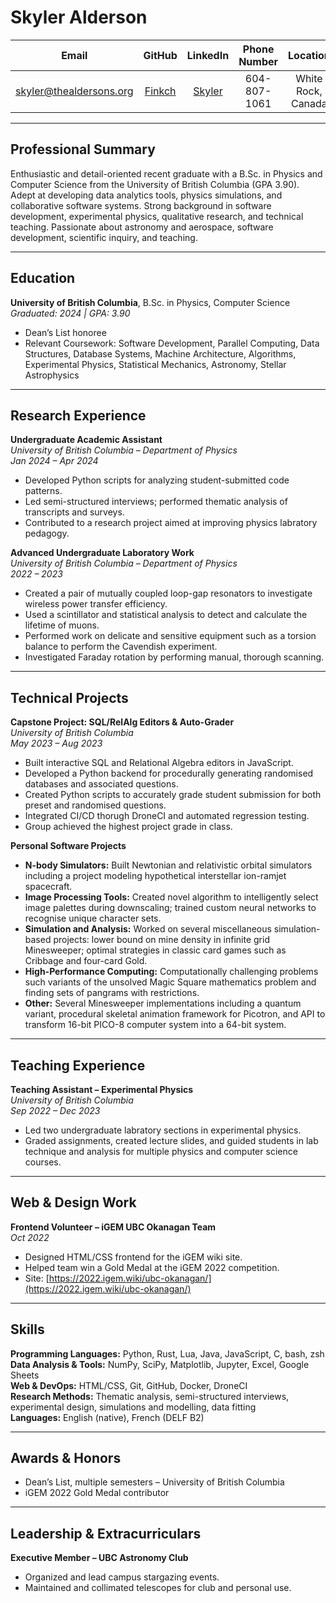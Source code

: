 # Skyler Alderson

| Email                                                     | GitHub                              | LinkedIn                                                         | Phone Number       | Location
|:---------------------------:                              | :----------:                        | :------------:                                                   | :----------------: | :------------------:
| [skyler@thealdersons.org](mailto:skyler@thealdersons.org) | [Finkch](https://github.com/Finkch) | [Skyler](https://www.linkedin.com/in/skyler-alderson-b91a2a30b/) | 604-807-1061       | White Rock, Canada

---

## Professional Summary

Enthusiastic and detail-oriented recent graduate with a B.Sc. in Physics and Computer Science from the University of British Columbia (GPA 3.90). Adept at developing data analytics tools, physics simulations, and collaborative software systems. Strong background in software development, experimental physics, qualitative research, and technical teaching. Passionate about astronomy and aerospace, software development, scientific inquiry, and teaching.

---

## Education

**University of British Columbia**, B.Sc. in Physics, Computer Science  
*Graduated: 2024 | GPA: 3.90*

- Dean’s List honoree  
- Relevant Coursework: Software Development, Parallel Computing, Data Structures, Database Systems, Machine Architecture, Algorithms, Experimental Physics, Statistical Mechanics, Astronomy, Stellar Astrophysics

---

## Research Experience

**Undergraduate Academic Assistant**  
*University of British Columbia – Department of Physics*  
*Jan 2024 – Apr 2024*

- Developed Python scripts for analyzing student-submitted code patterns.  
- Led semi-structured interviews; performed thematic analysis of transcripts and surveys.  
- Contributed to a research project aimed at improving physics labratory pedagogy.

**Advanced Undergraduate Laboratory Work**  
*University of British Columbia – Department of Physics*  
*2022 – 2023*

- Created a pair of mutually coupled loop-gap resonators to investigate wireless power transfer efficiency.  
- Used a scintillator and statistical analysis to detect and calculate the lifetime of muons.  
- Performed work on delicate and sensitive equipment such as a torsion balance to perform the Cavendish experiment.
- Investigated Faraday rotation by performing manual, thorough scanning.

---

## Technical Projects

**Capstone Project: SQL/RelAlg Editors & Auto-Grader**  
*University of British Columbia*  
*May 2023 – Aug 2023*

- Built interactive SQL and Relational Algebra editors in JavaScript.  
- Developed a Python backend for procedurally generating randomised databases and associated questions.
- Created Python scripts to accurately grade student submission for both preset and randomised questions.
- Integrated CI/CD thorugh DroneCI and automated regression testing.  
- Group achieved the highest project grade in class.

**Personal Software Projects**

- **N-body Simulators:** Built Newtonian and relativistic orbital simulators including a project modeling hypothetical interstellar ion-ramjet spacecraft.  
- **Image Processing Tools:** Created novel algorithm to intelligently select image palettes during downscaling; trained custom neural networks to recognise unique character sets.
- **Simulation and Analysis:** Worked on several miscellaneous simulation-based projects: lower bound on mine density in infinite grid Minesweeper; optimal strategies in classic card games such as Cribbage and four-card Gold.
- **High-Performance Computing:** Computationally challenging problems such variants of the unsolved Magic Square mathematics problem and finding sets of pangrams with restrictions.
- **Other:** Several Minesweeper implementations including a quantum variant, procedural skeletal animation framework for Picotron, and API to transform 16-bit PICO-8 computer system into a 64-bit system.

---

## Teaching Experience

**Teaching Assistant – Experimental Physics**  
*University of British Columbia*  
*Sep 2022 – Dec 2023*

- Led two undergraduate labratory sections in experimental physics.  
- Graded assignments, created lecture slides, and guided students in lab technique and analysis for multiple physics and computer science courses.  

---

## Web & Design Work

**Frontend Volunteer – iGEM UBC Okanagan Team**  
*Oct 2022*

- Designed HTML/CSS frontend for the iGEM wiki site.  
- Helped team win a Gold Medal at the iGEM 2022 competition.  
- Site: [https://2022.igem.wiki/ubc-okanagan/](https://2022.igem.wiki/ubc-okanagan/)

---

## Skills

**Programming Languages:** Python, Rust, Lua, Java, JavaScript, C, bash, zsh  
**Data Analysis & Tools:** NumPy, SciPy, Matplotlib, Jupyter, Excel, Google Sheets  
**Web & DevOps:** HTML/CSS, Git, GitHub, Docker, DroneCI  
**Research Methods:** Thematic analysis, semi-structured interviews, experimental design, simulations and modelling, data fitting  
**Languages:** English (native), French (DELF B2)

---

## Awards & Honors

- Dean’s List, multiple semesters – University of British Columbia  
- iGEM 2022 Gold Medal contributor

---

## Leadership & Extracurriculars

**Executive Member – UBC Astronomy Club**  
- Organized and lead campus stargazing events.  
- Maintained and collimated telescopes for club and personal use.
